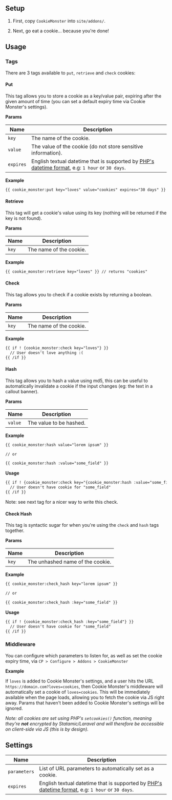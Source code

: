 ## Setup

1) First, copy `CookieMonster` into `site/addons/`.

2) Next, go eat a cookie... because you're done!

## Usage

### Tags

There are 3 tags available to `put`, `retrieve` and `check` cookies:

#### Put

This tag allows you to store a cookie as a key/value pair, expiring after the given amount of time (you can set a default expiry time via Cookie Monster's settings).

**Params**

| Name | Description |
|------|-------------|
| `key` | The name of the cookie. |
| `value` | The value of the cookie (do not store sensitive information). |
| `expires` | English textual datetime that is supported by [PHP's datetime format](http://php.net/manual/en/datetime.formats.php), e.g: `1 hour` or `30 days`. |

**Example**

```html
{{ cookie_monster:put key="loves" value="cookies" expires="30 days" }}
```

#### Retrieve

This tag will get a cookie's value using its key (nothing will be returned if the key is not found).

**Params**

| Name | Description |
|------|-------------|
| `key` | The name of the cookie. |

**Example**

```html
{{ cookie_monster:retrieve key="loves" }} // returns "cookies"
```

#### Check

This tag allows you to check if a cookie exists by returning a boolean.

**Params**

| Name | Description |
|------|-------------|
| `key` | The name of the cookie. |

**Example**

```html
{{ if ! {cookie_monster:check key="loves"} }}
  // User doesn't love anything :(
{{ /if }}
```

#### Hash

This tag allows you to hash a value using md5, this can be useful to automatically invalidate a cookie if the input changes (eg: the text in a callout banner).

**Params**

| Name | Description |
|------|-------------|
| `value` | The value to be hashed. |

**Example**

```html
{{ cookie_monster:hash value="lorem ipsum" }}

// or

{{ cookie_monster:hash :value="some_field" }}
```

**Usage**

```html
{{ if ! {cookie_monster:check key="{cookie_monster:hash :value="some_field"}"} }}
  // User doesn't have cookie for "some_field"
{{ /if }}
```

Note: see next tag for a nicer way to write this check.

#### Check Hash

This tag is syntactic sugar for when you're using the `check` and `hash` tags together.

**Params**

| Name | Description |
|------|-------------|
| `key` | The unhashed name of the cookie. |

**Example**

```html
{{ cookie_monster:check_hash key="lorem ipsum" }}

// or

{{ cookie_monster:check_hash :key="some_field" }}
```

**Usage**

```html
{{ if ! {cookie_monster:check_hash :key="some_field"} }}
  // User doesn't have cookie for "some_field"
{{ /if }}
```

### Middleware

You can configure which parameters to listen for, as well as set the cookie expiry time, via `CP > Configure > Addons > CookieMonster`

**Example**

If `loves` is added to Cookie Monster's settings, and a user hits the URL `https://domain.com?loves=cookies`, then Cookie Monster's middleware will automatically set a cookie of `loves=cookies`. This will be immediately available when the page loads, allowing you to fetch the cookie via JS right away. Params that haven't been added to Cookie Monster's settings will be ignored.

_Note: all cookies are set using PHP's `setcookies()` function, meaning they're **not** encrypted by Statamic/Laravel and will therefore be accessible on client-side via JS (this is by design)._

## Settings

| Name | Description |
|------|-------------|
| `parameters` | List of URL parameters to automatically set as a cookie. |
| `expires` | English textual datetime that is supported by [PHP's datetime format](http://php.net/manual/en/datetime.formats.php), e.g: `1 hour` or `30 days`. |
